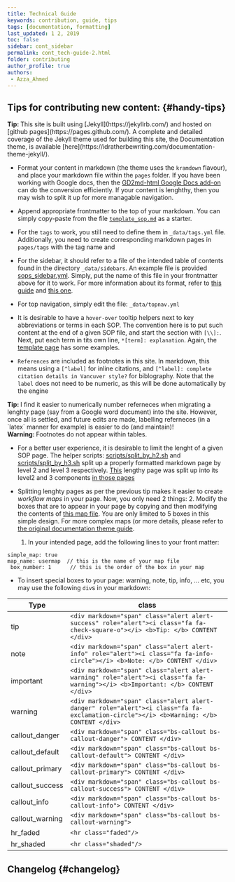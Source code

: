 ```yaml
---
title: Technical Guide 
keywords: contribution, guide, tips 
tags: [documentation, formatting]
last_updated: 1 2, 2019
toc: false
sidebar: cont_sidebar
permalink: cont_tech-guide-2.html  
folder: contributing
author_profile: true
authors:
 - Azza_Ahmed 
---
```


## Tips for contributing new content: {#handy-tips}

<div markdown="span" class="alert alert-success" role="alert"><i class="fa fa-check-square-o"></i> <b>Tip: </b> This site is built using [Jekyll](https://jekyllrb.com/) and hosted on [github pages](https://pages.github.com/). A complete and detailed coverage of the Jekyll theme used for building this site, the Documentation theme, is available [here](https://idratherbewriting.com/documentation-theme-jekyll/). </div>

- Format your content in markdown (the theme uses the `kramdown` flavour), and place your markdown file within the `pages` folder. If you have been working with Google docs, then the [GD2md-html Google Docs add-on](https://github.com/evbacher/gd2md-html/wiki) can do the conversion efficiently. If your content is lenghthy, then you may wish to split it up for more managable navigation.

- Append appropriate frontmatter to the top of your markdown. You can simply copy-paste from the file [`template_sop.md`](https://github.com/h3abionet/H3ABionet-SOPs/blob/master/template_sop.md) as a starter.

- For the `tags` to work, you still need to define them in `_data/tags.yml` file. Additionally, you need to create corresponding markdown pages in `pages/tags` with the tag name and 

- For the sidebar, it should refer to a file of the intended table of contents found in the directory `_data/sidebars`.  An example file is provided [sops_sidebar.yml](https://github.com/h3abionet/H3ABionet-SOPs/blob/master/_data/sidebars/sops_sidebar.yml). Simply, put the name of this file in your frontmatter above for it to work. For more information about its format, refer to [this guide](https://idratherbewriting.com/documentation-theme-jekyll/#configure-the-sidebar) and [this one](https://idratherbewriting.com/documentation-theme-jekyll/#sidebar-syntax).

- For top navigation, simply edit the file: `_data/topnav.yml`

- It is desirable to have a `hover-over` tooltip helpers next to key abbreviations or terms in each SOP. The convention here is to put such content at the end of a given SOP file, and start the section with `[\\]:`. Next, put each term in tits own line, `*[term]: explanation`. Again, the [template page](https://github.com/h3abionet/H3ABionet-SOPs/blob/master/template_sop.md) has some examples.

- `References` are included as footnotes in this site. In markdown, this means using a `[^label]` for inline citations, and `[^label]: complete citation details in Vancuver style?` for biblography. Note that the `label` does not need to be numeric, as this will be done automatically by the engine

<div markdown="span" class="alert alert-success" role="alert"><i class="fa fa-check-square-o"></i> <b>Tip: </b> I find it easier to numerically number referneces when migrating a lenghty page (say from a Google word document) into the site. However, once all is settled, and future edits are made, labelling referneces (in a `latex` manner for example) is easier to do (and maintain)! </div>

<div markdown="span" class="alert alert-danger" role="alert"><i class="fa fa-exclamation-circle"></i> <b>Warning: </b> Footnotes do not appear within tables. </div>

- For a better user experience, it is desirable to limit the lenght of a given SOP page. The helper scripts: [scripts/split_by_h2.sh](https://github.com/h3abionet/H3ABionet-SOPs/blob/master/scripts/split_by_h2.sh) and [scripts/split_by_h3.sh](https://github.com/h3abionet/H3ABionet-SOPs/blob/master/scripts/split_by_h3.sh) split up a properly formatted markdown page by level 2 and level 3 respectively. <a href="Variant-Calling.html">This</a> lengthy page was split up into its level2 and 3 components <a href="Variant-Calling-1-0.html">in those pages</a>

- Splitting lenghty pages as per the previous tip makes it easier to create _workflow maps_ in your page. Now, you only need 2 things:
  2. Modify the boxes that are to appear in your page by copying and then modifying the contents of [this map file](https://github.com/h3abionet/H3ABionet-SOPs/blob/master/_includes/custom/usermap.html). You are only limited to 5 boxes in this simple design. For more complex maps (or more details, please refer to [the original documentation theme guide](https://idratherbewriting.com/documentation-theme-jekyll/mydoc_workflow_maps.html).

  1. In your intended page, add the following lines to your front matter:
```
simple_map: true
map_name: usermap  // this is the name of your map file 
 box_number: 1      // this is the order of the box in your map
```

- To insert special boxes to your page: warning, note, tip, info, ... etc, you may use the following `div`s in your markdown:

|**Type**         | **class** |
| --------------- | -----------
| tip             | `<div markdown="span" class="alert alert-success" role="alert"><i class="fa fa-check-square-o"></i> <b>Tip: </b> CONTENT </div>`
| note            | `<div markdown="span" class="alert alert-info" role="alert"><i class="fa fa-info-circle"></i> <b>Note: </b> CONTENT </div>`
| important       | `<div markdown="span" class="alert alert-warning" role="alert"><i class="fa fa-warning"></i> <b>Important: </b> CONTENT </div>`
| warning         | `<div markdown="span" class="alert alert-danger" role="alert"><i class="fa fa-exclamation-circle"></i> <b>Warning: </b> CONTENT </div>`
| callout_danger  | `<div markdown="span" class="bs-callout bs-callout-danger"> CONTENT </div>`
| callout_default | `<div markdown="span" class="bs-callout bs-callout-default"> CONTENT </div>`
| callout_primary | `<div markdown="span" class="bs-callout bs-callout-primary"> CONTENT </div>`
| callout_success | `<div markdown="span" class="bs-callout bs-callout-success"> CONTENT </div>`
| callout_info    | `<div markdown="span" class="bs-callout bs-callout-info"> CONTENT </div>`
| callout_warning | `<div markdown="span" class="bs-callout bs-callout-warning">`
| hr_faded        | `<hr class="faded"/>`
| hr_shaded       | `<hr class="shaded"/>`


## Changelog {#changelog}
